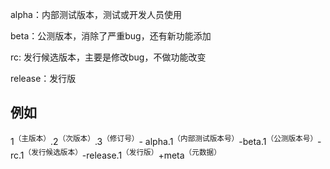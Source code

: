 alpha：内部测试版本，测试或开发人员使用

beta：公测版本，消除了严重bug，还有新功能添加

rc: 发行候选版本，主要是修改bug，不做功能改变

release：发行版

## 例如

1<sup>（主版本）</sup>.2<sup>（次版本）</sup>.3<sup>（修订号）</sup>- alpha.1<sup>（内部测试版本号）</sup>-beta.1<sup>（公测版本号）</sup>-rc.1<sup>（发行候选版本）</sup>-release.1<sup>（发行版）</sup>+meta<sup>（元数据）</sup>